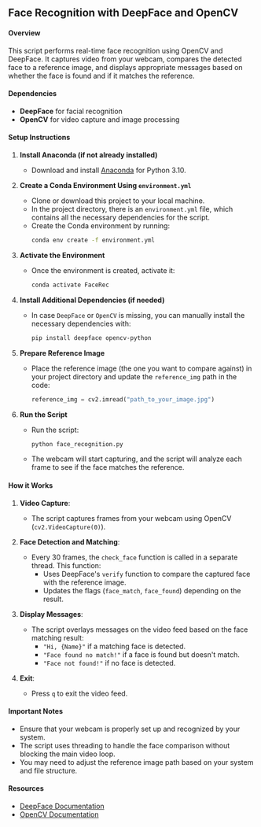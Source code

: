 ## Face Recognition with DeepFace and OpenCV

#### **Overview**
This script performs real-time face recognition using OpenCV and DeepFace. It captures video from your webcam, compares the detected face to a reference image, and displays appropriate messages based on whether the face is found and if it matches the reference.

#### **Dependencies**
- **DeepFace** for facial recognition
- **OpenCV** for video capture and image processing

#### **Setup Instructions**

1. **Install Anaconda (if not already installed)**
   - Download and install [Anaconda](https://www.anaconda.com/products/individual) for Python 3.10.

2. **Create a Conda Environment Using `environment.yml`**
   - Clone or download this project to your local machine.
   - In the project directory, there is an `environment.yml` file, which contains all the necessary dependencies for the script.
   - Create the Conda environment by running:
     ```bash
     conda env create -f environment.yml
     ```

3. **Activate the Environment**
   - Once the environment is created, activate it:
     ```bash
     conda activate FaceRec
     ```

4. **Install Additional Dependencies (if needed)**
   - In case `DeepFace` or `OpenCV` is missing, you can manually install the necessary dependencies with:
     ```bash
     pip install deepface opencv-python
     ```

5. **Prepare Reference Image**
   - Place the reference image (the one you want to compare against) in your project directory and update the `reference_img` path in the code:
     ```python
     reference_img = cv2.imread("path_to_your_image.jpg")
     ```

6. **Run the Script**
   - Run the script:
     ```bash
     python face_recognition.py
     ```

   - The webcam will start capturing, and the script will analyze each frame to see if the face matches the reference.

#### **How it Works**

1. **Video Capture**:
   - The script captures frames from your webcam using OpenCV (`cv2.VideoCapture(0)`).
   
2. **Face Detection and Matching**:
   - Every 30 frames, the `check_face` function is called in a separate thread. This function:
     - Uses DeepFace's `verify` function to compare the captured face with the reference image.
     - Updates the flags (`face_match`, `face_found`) depending on the result.
   
3. **Display Messages**:
   - The script overlays messages on the video feed based on the face matching result:
     - `"Hi, {Name}"` if a matching face is detected.
     - `"Face found no match!"` if a face is found but doesn't match.
     - `"Face not found!"` if no face is detected.
   
4. **Exit**:
   - Press `q` to exit the video feed.

#### **Important Notes**
- Ensure that your webcam is properly set up and recognized by your system.
- The script uses threading to handle the face comparison without blocking the main video loop.
- You may need to adjust the reference image path based on your system and file structure.

#### **Resources**
- [DeepFace Documentation](https://pypi.org/project/deepface/)
- [OpenCV Documentation](https://pypi.org/project/opencv-python/)

